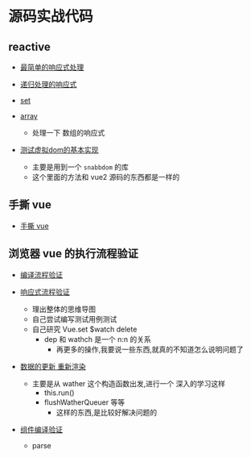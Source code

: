 # 源码实战代码

## reactive

- [最简单的响应式处理](./reactive1.html)
- [递归处理的响应式](./reactive2.html)
- [set](./reactive3.html)
- [array](./reactive4.html)
  - 处理一下 数组的响应式

- [测试虚拟dom的基本实现](./reactive5.html)
  - 主要是用到一个 `snabbdom` 的库
  - 这个里面的方法和 vue2 源码的东西都是一样的

## 手撕 vue

- [手撕 vue](./xvue/xvue.md)

## 浏览器 vue 的执行流程验证

- [编译流程验证](./flow.html)
- [响应式流程验证](./flow2.html)
  - 理出整体的思维导图
  - 自己尝试编写测试用例测试
  - 自己研究 Vue.set $watch delete
    - dep 和 wathch 是一个 n:n 的关系
      - 再更多的操作,我要说一些东西,就真的不知道怎么说明问题了
- [数据的更新 重新渲染](./flow3.html)
  - 主要是从 wather 这个构造函数出发,进行一个 深入的学习这样
    - this.run()
    - flushWatherQueuer 等等
      - 这样的东西,是比较好解决问题的

- [组件编译验证](./flow4.html)
  - parse